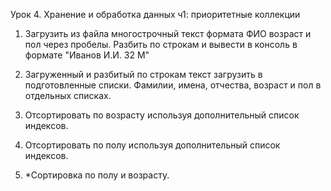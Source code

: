 Урок 4. Хранение и обработка данных ч1: приоритетные коллекции


1. Загрузить из файла многострочный текст формата ФИО возраст и пол через пробелы. Разбить по строкам и вывести в консоль в формате "Иванов И.И. 32 М"

2. Загруженный и разбитый по строкам текст загрузить в подготовленные списки. Фамилии, имена, отчества, возраст и пол в отдельных списках.

3. Отсортировать по возрасту используя дополнительный список индексов.

4. Отсортировать по полу используя дополнительный список индексов.

5. *Сортировка по полу и возрасту.
